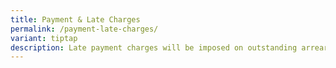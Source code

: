 ```yaml
---
title: Payment & Late Charges
permalink: /payment-late-charges/
variant: tiptap
description: Late payment charges will be imposed on outstanding arrears.
---
```

